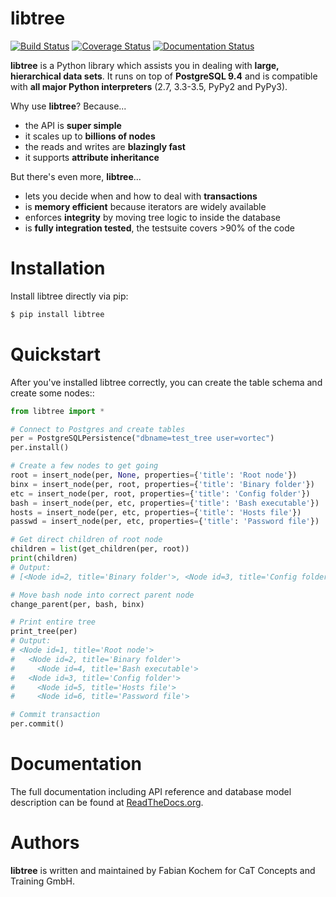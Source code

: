 libtree
=======
[![Build Status](https://travis-ci.org/conceptsandtraining/libtree.svg?branch=master)](https://travis-ci.org/conceptsandtraining/libtree)
[![Coverage Status](https://coveralls.io/repos/conceptsandtraining/libtree/badge.svg?branch=master&service=github)](https://coveralls.io/github/conceptsandtraining/libtree?branch=master)
[![Documentation Status](https://readthedocs.org/projects/libtree/badge/?version=latest)](https://libtree.readthedocs.org/en/latest/?badge=latest)


**libtree** is a Python library which assists you in dealing with **large,
hierarchical data sets**. It runs on top of **PostgreSQL 9.4** and is
compatible with **all major Python interpreters** (2.7, 3.3-3.5, PyPy2
and PyPy3).

Why use **libtree**? Because...

 - the API is **super simple**
 - it scales up to **billions of nodes**
 - the reads and writes are **blazingly fast**
 - it supports **attribute inheritance**


But there's even more, **libtree**...

 - lets you decide when and how to deal with **transactions**
 - is **memory efficient** because iterators are widely available
 - enforces **integrity** by moving tree logic to inside the database
 - is **fully integration tested**, the testsuite covers >90% of the code


Installation
============
Install libtree directly via pip:

```bash
$ pip install libtree
```


Quickstart
==========
After you've installed libtree correctly, you can create the table schema and
create some nodes::

```python
from libtree import *

# Connect to Postgres and create tables
per = PostgreSQLPersistence("dbname=test_tree user=vortec")
per.install()

# Create a few nodes to get going
root = insert_node(per, None, properties={'title': 'Root node'})
binx = insert_node(per, root, properties={'title': 'Binary folder'})
etc = insert_node(per, root, properties={'title': 'Config folder'})
bash = insert_node(per, etc, properties={'title': 'Bash executable'})
hosts = insert_node(per, etc, properties={'title': 'Hosts file'})
passwd = insert_node(per, etc, properties={'title': 'Password file'})

# Get direct children of root node
children = list(get_children(per, root))
print(children)
# Output:
# [<Node id=2, title='Binary folder'>, <Node id=3, title='Config folder'>]

# Move bash node into correct parent node
change_parent(per, bash, binx)

# Print entire tree
print_tree(per)
# Output:
# <Node id=1, title='Root node'>
#   <Node id=2, title='Binary folder'>
#     <Node id=4, title='Bash executable'>
#   <Node id=3, title='Config folder'>
#     <Node id=5, title='Hosts file'>
#     <Node id=6, title='Password file'>

# Commit transaction
per.commit()
```


Documentation
=============
The full documentation including API reference and database model description
can be found at [ReadTheDocs.org](https://libtree.readthedocs.org/en/latest/).


Authors
=======
**libtree** is written and maintained by Fabian Kochem for CaT Concepts and
Training GmbH.
